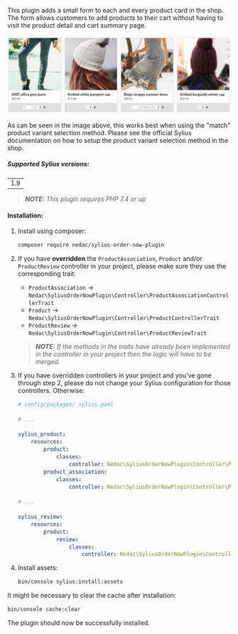 This plugin adds a small form to each and every product card in the shop. The form allows customers to add products to
their cart without having to visit the product detail and cart summary page.

![product_cards](product-cards.png)

As can be seen in the image above, this works best when using the "match" product variant selection method. Please see the
official Sylius documentation on how to setup the product variant selection method in the shop.

##### Supported Sylius versions:
<table>
    <tr><td>1.9</td></tr>
</table>


> **_NOTE:_** *This plugin requires PHP 7.4 or up*

#### Installation:
1. Install using composer:
    ```bash
    composer require nedac/sylius-order-now-plugin
    ```

2. If you have **overridden** the `ProductAssociation`, `Product` and/or `ProductReview` controller in
your project, please make sure they use the corresponding trait:
    - `ProductAssociation` -> `Nedac\SyliusOrderNowPlugin\Controller\ProductAssociationControllerTrait`
    - `Product` -> `Nedac\SyliusOrderNowPlugin\Controller\ProductControllerTrait`
    - `ProductReview` -> `Nedac\SyliusOrderNowPlugin\Controller\ProductReviewTrait`
    > **_NOTE:_** *If the methods in the traits have already been implemented in the controller in your project then the logic will have to be merged.*

3. If you have overridden controllers in your project and you've gone through step 2, please do not change your Sylius
configuration for those controllers. Otherwise:
    ```yaml
    # config/packages/_sylius.yaml

    # ...

    sylius_product:
        resources:
            product:
                classes:
                    controller: Nedac\SyliusOrderNowPlugin\Controller\ProductController
            product_association:
                classes:
                    controller: Nedac\SyliusOrderNowPlugin\Controller\ProductAssociationController

    # ...

    sylius_review:
        resources:
            product:
                review:
                    classes:
                        controller: Nedac\SyliusOrderNowPlugin\Controller\ProductReviewController
    ```

8. Install assets:
    ```bash
    bin/console sylius:install:assets
    ```

It might be necessary to clear the cache after installation:
```bash
bin/console cache:clear
```

The plugin should now be successfully installed.
